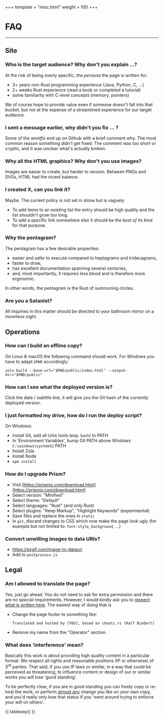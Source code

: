 +++
template = "misc.html"
weight = 100
+++

# FAQ

---


## Site

### Who is the target audience? Why don't you explain ...?

At the risk of being overly specific, the _persona_ the page is written for:

- 3+ years non-Rust programming experience (Java, Python, C, ...)
- 2+ weeks Rust experience (read a book or completed a tutorial)
- some familiarity with C-level concepts (memory, pointers)

We of course hope to provide value even if someone doesn't fall into that bucket, but not at the expense of a streamlined experience for our target audience.


### I sent a message earlier, why didn't you fix ... ?

Some of the _wontfix_ end up on Github with a brief comment why. The most common reason something didn't get fixed: The comment was too short or cryptic, and it was unclear what's actually broken.


### Why all the HTML graphics? Why don't you use images?

Images are easier to create, but harder to version. Between PNGs and SVGs, HTML had the nicest balance.


### I created X, can you link it?

Maybe. The current policy is not set in stone but is vaguely:

- To add items to an existing list the entry should be high quality and the list shouldn't grow too long.
- To add a specific link somewhere else it should be _the best of its kind_ for that purpose.


### Why the pentagram?

The pentagram has a few desirable properties:

- easier and safer to execute compared to heptagrams and tridecagrams,
- faster to draw,
- has excellent documentation spanning several centuries,
- and, most importantly, it requires less blood and is therefore more ergonomic.

In other words, the pentagram is the Rust of summoning circles.



### Are you a Satanist?

All inquiries in this matter should be directed to your bathroom mirror on a moonless night.




## Operations

### How can I build an offline copy?

On Linux & macOS the following command should work. For Windows you have to adapt `$PWD` accordingly:

```
zola build --base-url="$PWD/public/index.html" --output-dir="$PWD/public"
```


### How can I see what the deployed version is?

Click the date / subtitle line, it will give you the Git hash of the currently deployed version.



### I just formatted my drive, how do I run the deploy script?

On Windows:
- Install Git, add all Unix tools (esp. `bash`) to PATH
- In 'Environment Variables', bump Git PATH above Windows `C:\windows\system32` PATH
- Install Zola
- Install Node
- `npm install`



### How do I upgrade Prism?

- Visit [https://prismjs.com/download.html](https://prismjs.com/download.html)
- Select version: "Minified"
- Select theme: "Default"
- Select languages: "Rust" (and only Rust)
- Select plugins: "Keep Markup", "Highlight Keywords" (experimental)
- Save files and replace the ones in `static`
- In `git`, discard changes to CSS which now make the page look ugly (for example but not limited to: `font-style`, `background`, ...)


### Convert unwilling images to data URIs?

- https://ezgif.com/image-to-datauri
- Add to `postprocess.js`



## Legal

### Am I allowed to translate the page?

Yes, just go ahead. You do not need to ask for extra permission and there are no _special_ requirements. However, I would kindly ask you to [respect what is written here](/legal). The easiest way of doing that is

- Change the page footer to something like:
    ```
    Translated and hosted by [YOU], based on cheats.rs (Ralf Biedert)
    ```
- Remove my name from the "Operator" section.


### What does 'interference' mean?

Basically this work is about providing high quality content in a particular format. We respect all rights and reasonable positions (IP or otherwise) of 3<sup>rd</sup> parties. That said, if you use IP laws or similar, in a way that could be perceived as threatening, to influence content or design of our or similar works you will lose 'good standing'.

To be perfectly clear, if you are in good standing you can freely copy or re-host the work, or perform [almost any](/legal#copyright-information) change you like on your own copy, and you'd really only lose that status if you 'went around trying to enforce your will on others'.

{{ tablesep() }}
